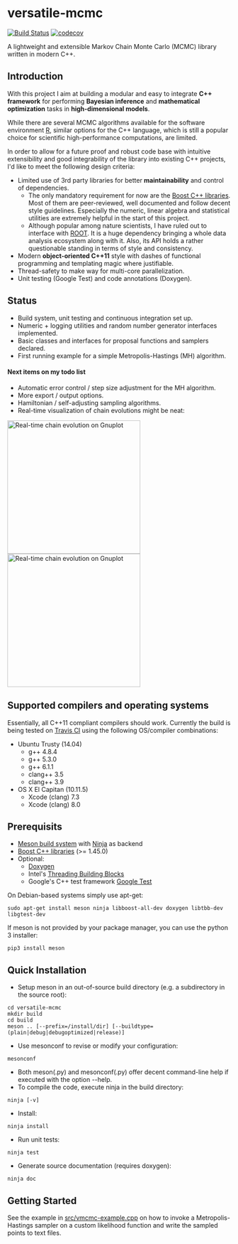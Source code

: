 # versatile-mcmc
[![Build Status](https://travis-ci.org/mkleesiek/versatile-mcmc.svg?branch=master)](https://travis-ci.org/mkleesiek/versatile-mcmc)
[![codecov](https://codecov.io/gh/mkleesiek/versatile-mcmc/branch/master/graph/badge.svg)](https://codecov.io/gh/mkleesiek/versatile-mcmc)

A lightweight and extensible Markov Chain Monte Carlo (MCMC) library written in modern C++.

## Introduction
With this project I aim at building a modular and easy to integrate **C++ framework** for performing **Bayesian inference** and **mathematical optimization** tasks in **high-dimensional models**.

While there are several MCMC algorithms available for the software environment [R](https://www.r-project.org/), similar options for the C++ language, which is still a popular choice for scientific high-performance computations, are limited.

In order to allow for a future proof and robust code base with intuitive extensibility and good integrability of the library into existing C++ projects, I'd like to meet the following design criteria:
- Limited use of 3rd party libraries for better **maintainability** and control of dependencies.
  - The only mandatory requirement for now are the [Boost C++ libraries](http://www.boost.org/). Most of them are peer-reviewed, well documented and follow decent style guidelines. Especially the numeric, linear algebra and statistical utilities are extremely helpful in the start of this project.
  - Although popular among nature scientists, I have ruled out to interface with [ROOT](https://root.cern.ch). It is a huge dependency bringing a whole data analysis ecosystem along with it. Also, its API holds a rather questionable standing in terms of style and consistency.
- Modern **object-oriented C++11** style with dashes of functional programming and templating magic where justifiable.
- Thread-safety to make way for multi-core parallelization.
- Unit testing (Google Test) and code annotations (Doxygen).

## Status
- Build system, unit testing and continuous integration set up.
- Numeric + logging utilities and random number generator interfaces implemented.
- Basic classes and interfaces for proposal functions and samplers declared.
- First running example for a simple Metropolis-Hastings (MH) algorithm.

#### Next items on my todo list
- Automatic error control / step size adjustment for the MH algorithm.
- More export / output options.
- Hamiltonian / self-adjusting sampling algorithms.
- Real-time visualization of chain evolutions might be neat:

<a href="https://github.com/mkleesiek/versatile-mcmc/blob/master/doc/screenshots/wxt-1.png" target="_blank" class="rich-diff-level-one"><img src="https://github.com/mkleesiek/versatile-mcmc/raw/master/doc/screenshots/wxt-1.png" alt="Real-time chain evolution on Gnuplot" width="300px" style="display:inline-block;"></a><a href="https://github.com/mkleesiek/versatile-mcmc/blob/master/doc/screenshots/wxt-2.png" target="_blank" class="rich-diff-level-one"><img src="https://github.com/mkleesiek/versatile-mcmc/raw/master/doc/screenshots/wxt-2.png" alt="Real-time chain evolution on Gnuplot" width="300px" style="display:inline-block;"></a>

## Supported compilers and operating systems
Essentially, all C++11 compliant compilers should work.
Currently the build is being tested on [Travis CI](https://travis-ci.org/mkleesiek/versatile-mcmc) using the following OS/compiler combinations:
- Ubuntu Trusty (14.04)
  - g++ 4.8.4
  - g++ 5.3.0
  - g++ 6.1.1
  - clang++ 3.5
  - clang++ 3.9
- OS X El Capitan (10.11.5)
  - Xcode (clang) 7.3
  - Xcode (clang) 8.0

## Prerequisits
- [Meson build system](http://mesonbuild.com/) with [Ninja](https://ninja-build.org/) as backend
- [Boost C++ libraries](http://www.boost.org/) (>= 1.45.0)
- Optional:
  - [Doxygen](http://www.doxygen.org)
  - Intel's [Threading Building Blocks](https://www.threadingbuildingblocks.org/)
  - Google's C++ test framework [Google Test](https://github.com/google/googletest)

On Debian-based systems simply use apt-get:
```
sudo apt-get install meson ninja libboost-all-dev doxygen libtbb-dev libgtest-dev 
```
If meson is not provided by your package manager, you can use the python 3 installer:
```
pip3 install meson
```

## Quick Installation
- Setup meson in an out-of-source build directory (e.g. a subdirectory in the source root):
```
cd versatile-mcmc
mkdir build
cd build
meson .. [--prefix=/install/dir] [--buildtype=(plain|debug|debugoptimized|release)]
```
- Use mesonconf to revise or modify your configuration:
```
mesonconf
```
- Both meson(.py) and mesonconf(.py) offer decent command-line help if executed with the option --help.
- To compile the code, execute ninja in the build directory:
```
ninja [-v]
```
- Install:
```
ninja install
```
- Run unit tests:
```
ninja test
```
- Generate source documentation (requires doxygen):
```
ninja doc
```

## Getting Started

See the example in [src/vmcmc-example.cpp](src/vmcmc-example.cpp) on how to invoke a Metropolis-Hastings
sampler on a custom likelihood function and write the sampled points to text files.
